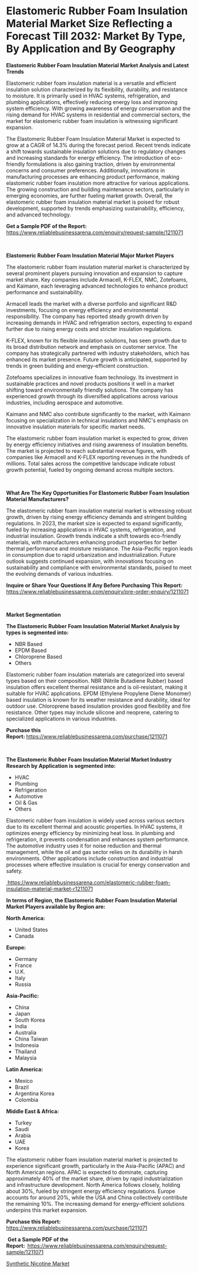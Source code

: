 <p><h1>Elastomeric Rubber Foam Insulation Material Market Size Reflecting a Forecast Till 2032: Market By Type, By Application and By Geography</h1></p><p><strong>Elastomeric Rubber Foam Insulation Material Market Analysis and Latest Trends</strong></p>
<p><p>Elastomeric rubber foam insulation material is a versatile and efficient insulation solution characterized by its flexibility, durability, and resistance to moisture. It is primarily used in HVAC systems, refrigeration, and plumbing applications, effectively reducing energy loss and improving system efficiency. With growing awareness of energy conservation and the rising demand for HVAC systems in residential and commercial sectors, the market for elastomeric rubber foam insulation is witnessing significant expansion.</p><p>The Elastomeric Rubber Foam Insulation Material Market is expected to grow at a CAGR of 14.3% during the forecast period. Recent trends indicate a shift towards sustainable insulation solutions due to regulatory changes and increasing standards for energy efficiency. The introduction of eco-friendly formulations is also gaining traction, driven by environmental concerns and consumer preferences. Additionally, innovations in manufacturing processes are enhancing product performance, making elastomeric rubber foam insulation more attractive for various applications. The growing construction and building maintenance sectors, particularly in emerging economies, are further fueling market growth. Overall, the elastomeric rubber foam insulation material market is poised for robust development, supported by trends emphasizing sustainability, efficiency, and advanced technology.</p></p>
<p><strong>Get a Sample PDF of the Report:&nbsp;</strong> <a href="https://www.reliablebusinessarena.com/enquiry/request-sample/1211071?utm_campaign=2939&utm_medium=2&utm_source=Github&utm_content=ia&utm_term=24032025&utm_id=elastomeric-rubber-foam-insulation-material">https://www.reliablebusinessarena.com/enquiry/request-sample/1211071</a></p>
<p>&nbsp;</p>
<p><strong>Elastomeric Rubber Foam Insulation Material Major Market Players</strong></p>
<p><p>The elastomeric rubber foam insulation material market is characterized by several prominent players pursuing innovation and expansion to capture market share. Key companies include Armacell, K-FLEX, NMC, Zotefoams, and Kaimann, each leveraging advanced technologies to enhance product performance and sustainability.</p><p>Armacell leads the market with a diverse portfolio and significant R&D investments, focusing on energy efficiency and environmental responsibility. The company has reported steady growth driven by increasing demands in HVAC and refrigeration sectors, expecting to expand further due to rising energy costs and stricter insulation regulations.</p><p>K-FLEX, known for its flexible insulation solutions, has seen growth due to its broad distribution network and emphasis on customer service. The company has strategically partnered with industry stakeholders, which has enhanced its market presence. Future growth is anticipated, supported by trends in green building and energy-efficient construction.</p><p>Zotefoams specializes in innovative foam technology. Its investment in sustainable practices and novel products positions it well in a market shifting toward environmentally friendly solutions. The company has experienced growth through its diversified applications across various industries, including aerospace and automotive.</p><p>Kaimann and NMC also contribute significantly to the market, with Kaimann focusing on specialization in technical insulations and NMC's emphasis on innovative insulation materials for specific market needs.</p><p>The elastomeric rubber foam insulation market is expected to grow, driven by energy efficiency initiatives and rising awareness of insulation benefits. The market is projected to reach substantial revenue figures, with companies like Armacell and K-FLEX reporting revenues in the hundreds of millions. Total sales across the competitive landscape indicate robust growth potential, fueled by ongoing demand across multiple sectors.</p></p>
<p>&nbsp;</p>
<p><strong>What Are The Key Opportunities For Elastomeric Rubber Foam Insulation Material Manufacturers?</strong></p>
<p><p>The elastomeric rubber foam insulation material market is witnessing robust growth, driven by rising energy efficiency demands and stringent building regulations. In 2023, the market size is expected to expand significantly, fueled by increasing applications in HVAC systems, refrigeration, and industrial insulation. Growth trends indicate a shift towards eco-friendly materials, with manufacturers enhancing product properties for better thermal performance and moisture resistance. The Asia-Pacific region leads in consumption due to rapid urbanization and industrialization. Future outlook suggests continued expansion, with innovations focusing on sustainability and compliance with environmental standards, poised to meet the evolving demands of various industries.</p></p>
<p><strong>Inquire or Share Your Questions If Any Before Purchasing This Report:</strong> <a href="https://www.reliablebusinessarena.com/enquiry/pre-order-enquiry/1211071?utm_campaign=2939&utm_medium=2&utm_source=Github&utm_content=ia&utm_term=24032025&utm_id=elastomeric-rubber-foam-insulation-material">https://www.reliablebusinessarena.com/enquiry/pre-order-enquiry/1211071</a></p>
<p>&nbsp;</p>
<p><strong>Market Segmentation</strong></p>
<p><strong>The Elastomeric Rubber Foam Insulation Material Market Analysis by types is segmented into:</strong></p>
<p><ul><li>NBR Based</li><li>EPDM Based</li><li>Chloroprene Based</li><li>Others</li></ul></p>
<p><p>Elastomeric rubber foam insulation materials are categorized into several types based on their composition. NBR (Nitrile Butadiene Rubber) based insulation offers excellent thermal resistance and is oil-resistant, making it suitable for HVAC applications. EPDM (Ethylene Propylene Diene Monomer) based insulation is known for its weather resistance and durability, ideal for outdoor use. Chloroprene based insulation provides good flexibility and fire resistance. Other types may include silicone and neoprene, catering to specialized applications in various industries.</p></p>
<p><strong>Purchase this Report:&nbsp;</strong><a href="https://www.reliablebusinessarena.com/purchase/1211071?utm_campaign=2939&utm_medium=2&utm_source=Github&utm_content=ia&utm_term=24032025&utm_id=elastomeric-rubber-foam-insulation-material">https://www.reliablebusinessarena.com/purchase/1211071</a></p>
<p>&nbsp;</p>
<p><strong>The Elastomeric Rubber Foam Insulation Material Market Industry Research by Application is segmented into:</strong></p>
<p><ul><li>HVAC</li><li>Plumbing</li><li>Refrigeration</li><li>Automotive</li><li>Oil & Gas</li><li>Others</li></ul></p>
<p><p>Elastomeric rubber foam insulation is widely used across various sectors due to its excellent thermal and acoustic properties. In HVAC systems, it optimizes energy efficiency by minimizing heat loss. In plumbing and refrigeration, it prevents condensation and enhances system performance. The automotive industry uses it for noise reduction and thermal management, while the oil and gas sector relies on its durability in harsh environments. Other applications include construction and industrial processes where effective insulation is crucial for energy conservation and safety.</p></p>
<p><a href="https://www.reliablebusinessarena.com/elastomeric-rubber-foam-insulation-material-market-r1211071?utm_campaign=2939&utm_medium=2&utm_source=Github&utm_content=ia&utm_term=24032025&utm_id=elastomeric-rubber-foam-insulation-material">&nbsp;https://www.reliablebusinessarena.com/elastomeric-rubber-foam-insulation-material-market-r1211071</a></p>
<p><strong>In terms of Region, the Elastomeric Rubber Foam Insulation Material Market Players available by Region are:</strong></p>
<p>
    <p> <strong> North America: </strong>
        <ul>
            <li>United States</li>
            <li>Canada</li>
        </ul>
        </p> 
    <p> <strong> Europe: </strong>
        <ul>
            <li>Germany</li>
            <li>France</li>
            <li>U.K.</li>
            <li>Italy</li>
            <li>Russia</li>
        </ul>
        </p> 
    <p> <strong> Asia-Pacific: </strong>
        <ul>
            <li>China</li>
            <li>Japan</li>
            <li>South Korea</li>
            <li>India</li>
            <li>Australia</li>
            <li>China Taiwan</li>
            <li>Indonesia</li>
            <li>Thailand</li>
            <li>Malaysia</li>
        </ul>
        </p> 
    <p> <strong> Latin America: </strong>
        <ul>
            <li>Mexico</li>
            <li>Brazil</li>
            <li>Argentina Korea</li>
            <li>Colombia</li>
        </ul>
        </p> 
    <p> <strong> Middle East & Africa: </strong>
        <ul>
            <li>Turkey</li>
            <li>Saudi</li>
            <li>Arabia</li>
            <li>UAE</li>
            <li>Korea</li>
        </ul>
    </p>
    </p>
<p><p>The elastomeric rubber foam insulation material market is projected to experience significant growth, particularly in the Asia-Pacific (APAC) and North American regions. APAC is expected to dominate, capturing approximately 40% of the market share, driven by rapid industrialization and infrastructure development. North America follows closely, holding about 30%, fueled by stringent energy efficiency regulations. Europe accounts for around 20%, while the USA and China collectively contribute the remaining 10%. The increasing demand for energy-efficient solutions underpins this market expansion.</p></p>
<p><strong>Purchase this Report: </strong><a href="https://www.reliablebusinessarena.com/purchase/1211071?utm_campaign=2939&utm_medium=2&utm_source=Github&utm_content=ia&utm_term=24032025&utm_id=elastomeric-rubber-foam-insulation-material">https://www.reliablebusinessarena.com/purchase/1211071</a></p>
<p>&nbsp;<strong>Get a Sample PDF of the Report:&nbsp;&nbsp;</strong><a href="https://www.reliablebusinessarena.com/enquiry/request-sample/1211071?utm_campaign=2939&utm_medium=2&utm_source=Github&utm_content=ia&utm_term=24032025&utm_id=elastomeric-rubber-foam-insulation-material">https://www.reliablebusinessarena.com/enquiry/request-sample/1211071</a></p>
<p><strong></strong></p>
<p><p><a href="https://github.com/tashipmhuiri/Market-Research-Report-List-1/blob/main/synthetic-nicotine-market.md?utm_campaign=2939&utm_medium=2&utm_source=Github&utm_content=ia&utm_term=24032025&utm_id=elastomeric-rubber-foam-insulation-material">Synthetic Nicotine Market</a></p></p>